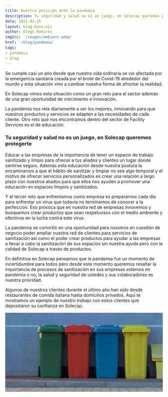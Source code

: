 ```yaml
---
title: Nuestra posición ante la pandemia
description: Tu seguridad y salud no es un juego, en Solecap queremos protegerte.
date: 2021-02-15
layout: blog-base.ejs
author: Diego Remirez
imgSrc: '/images/ambient.webp'
href: '/blog/pandemia'
tags:
- pandemia
- blog
---
```

Se cumple casi un año desde que nuestra vida ordinaria se vio afectada por la emergencia sanitaria creada por el brote de Covid-19 alrededor del mundo y esta situación vino a cambiar nuestra forma de afrontar la realidad.

En Solecap vimos esta situación como un gran reto para el sector además de una gran oportunidad de crecimiento e innovación.

La pandemia nos reta diariamente a ser los mejores, innovando para que nuestros productos y servicios se adapten a las necesidades de cada cliente. Otro reto que nos encontramos dentro del sector de Facility Services es el de educación.

### Tu seguridad y salud no es un juego, en Solecap queremos protegerte

Educar a las empresas de la importancia de tener un espacio de trabajo sanitizado y limpio para ofrecer a tus aliados y clientes un lugar donde sentirse seguro. Además esta educación desde nuestra postura la encaminamos a que el hábito de sanitizar y limpiar no sea algo temporal y el motivo de ofrecer servicios personalizados es crear una relación a largo plazo con nuestros aliados para que ellos nos ayuden a promover una educación en espacios limpios y sanitizados.

Y el tercer reto que enfrentamos como empresa es prepararnos cada día para enfrentar un virus que todavía no terminamos de conocer a la perfección. Eso provoca que en nuestra red de empresas innovemos y busquemos crear productos que sean respetuosos con el medio ambiente y efectivos en la lucha contra este virus.

La pandemia se convirtió en una oportunidad para nosotros en cuestión de negocio poder ampliar nuestra red de clientes para servicios de sanitización así como el poder crear productos para ayudar a las empresas a llevar a cabo la sanitización de sus espacios sin nuestra ayuda pero con la calidad de Solecap a través de productos.

En definitiva en Solecap pensamos que la pandemia fue un momento de incertidumbre para todos pero desde este momento queremos resaltar la importancia de procesos de sanitización en sus empresas estemos en pandemia o no, la salud y seguridad de ustedes y sus colaboradores es nuestra prioridad.

Algunos de nuestros clientes durante el último año han sido desde restaurantes de comida italiana hasta domicilios privados. Aquí te mostramos un ejemplo de nuestro trabajo con estos clientes que depositaron su confianza en Solecap.

![](/images/ambient.webp)